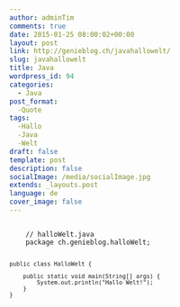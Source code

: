 ```yaml
---
author: adminTim
comments: true
date: 2015-01-25 08:00:02+00:00
layout: post
link: http://genieblog.ch/javahallowelt/
slug: javahallowelt
title: Java
wordpress_id: 94
categories:
  - Java
post_format:
  -Quote
tags:
  -Hallo
  -Java
  -Welt
draft: false
template: post
description: false
socialImage: /media/socialImage.jpg
extends: _layouts.post
language: de
cover_image: false
---
```


<code class="prettyprint">
    // halloWelt.java
    package ch.genieblog.halloWelt;
    
    public class HalloWelt {
    
    	public static void main(String[] args) {
    		System.out.println("Hallo Welt!");
    	}
    }
    
